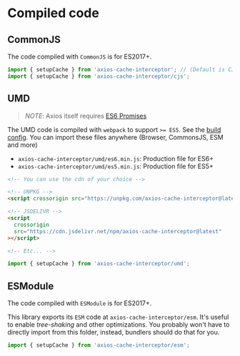 # Compiled code

## CommonJS

The code compiled with `CommonJS` is for ES2017+.

```js
import { setupCache } from 'axios-cache-interceptor'; // (Default is CJS)
import { setupCache } from 'axios-cache-interceptor/cjs';
```

## UMD

> _NOTE_: Axios itself requires [ES6 Promises](https://axios-http.com/docs/notes#promises)

The UMD code is compiled with `webpack` to support `>= ES5`. See the
[build config](build/webpack.config.js). You can import these files anywhere (Browser,
CommonsJS, ESM and more)

- `axios-cache-interceptor/umd/es6.min.js`: Production file for ES6+
- `axios-cache-interceptor/umd/es5.min.js`: Production file for ES5+

```html
<!-- You can use the cdn of your choice -->

<!-- UNPKG -->
<script crossorigin src="https://unpkg.com/axios-cache-interceptor@latest"></script>

<!-- JSDELIVR -->
<script
  crossorigin
  src="https://cdn.jsdelivr.net/npm/axios-cache-interceptor@latest"
></script>

<!-- Etc... -->
```

```js
import { setupCache } from 'axios-cache-interceptor/umd';
```

## ESModule

The code compiled with `ESModule` is for ES2017+.

This library exports its `ESM` code at `axios-cache-interceptor/esm`. It's useful to
enable _tree-shaking_ and other optimizations. You probably won't have to directly import
from this folder, instead, bundlers should do that for you.

```js
import { setupCache } from 'axios-cache-interceptor/esm';
```
